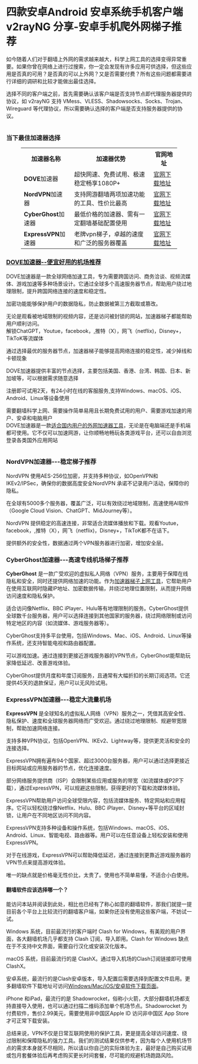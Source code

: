 # 四款安卓Android 安卓系统手机客户端 v2rayNG 分享-安卓手机爬外网梯子推荐

<!-- wp:paragraph -->
<p>如今随着人们对于翻墙上外网的需求越来越大，科学上网工具的选择变得异常重要。如果你曾在网络上进行过搜索，你一定会发现有许多应用可供选择，但这些应用是否真的可用？是否真的可以上外网？又是否需要付费？所有这些问题都需要进行详细的调研和比较才能做出最佳选择。</p>
<!-- /wp:paragraph -->

<!-- wp:paragraph -->
<p>选择不同的客户端之前，首先需要确认该客户端是否支持节点即代理服务器提供的协议，如 v2rayNG 支持 VMess、VLESS、Shadowsocks、Socks、Trojan、Wireguard 等代理协议，所以需要确认选择的客户端是否支持服务器提供的协议。</p>
<!-- /wp:paragraph -->

<!-- wp:image {"id":2712,"sizeSlug":"full","linkDestination":"none"} -->
<figure class="wp-block-image size-full"><img src="https://appletalking.cc/wp-content/uploads/2024/10/2025-01-07-10-26-24.png" alt="" class="wp-image-2712"/></figure>
<!-- /wp:image -->

<!-- wp:heading {"level":3} -->
<h3 class="wp-block-heading">当下最佳加速器选择</h3>
<!-- /wp:heading -->

<!-- wp:table -->
<figure class="wp-block-table"><table class="has-fixed-layout"><tbody><tr><th>加速器名称</th><th>加速器优势</th><th>官网地址</th></tr><tr><td><strong>DOVE</strong>加速器</td><td>超快网速、免费试用、极速稳定畅享1080P+</td><td><a href="https://dove8.cc/a.php?alavBTtF8UB" title="">官网下载地址</a></td></tr><tr><td><strong>NordVPN</strong>加速器</td><td>支持网游翻墙两项加速功能的工具、性价比最高</td><td><a href="https://dove8.cc/a.php?alavBTtF8UB" title="">官网下载地址</a></td></tr><tr><td><strong>CyberGhost</strong>加速器</td><td>最低价格的加速器、需有一定翻墙基础配置使用</td><td><a href="https://dove8.cc/a.php?alavBTtF8UB" title="">官网下载地址</a></td></tr><tr><td><strong>ExpressVPN</strong>加速器</td><td>老牌vpn梯子，卓越的速度和广泛的服务器覆盖</td><td><a href="https://dove8.cc/a.php?alavBTtF8UB" title="">官网下载地址</a></td></tr></tbody></table></figure>
<!-- /wp:table -->

<!-- wp:heading {"level":3} -->
<h3 class="wp-block-heading"><a href="https://dove8.cc/a.php?alavBTtF8UB" title="">DOVE加速器--便宜好用的机场推荐</a></h3>
<!-- /wp:heading -->

<!-- wp:paragraph -->
<p>DOVE加速器是一款全球网络加速工具，专为需要跨国访问、商务洽谈、视频流媒体、游戏加速等多种场景设计。它通过全球多个高速服务器节点，帮助用户绕过地理限制，提升跨国网络连接的速度和稳定性。</p>
<!-- /wp:paragraph -->

<!-- wp:paragraph -->
<p>加密功能能够保护用户的数据隐私，防止数据被第三方截取或篡改。</p>
<!-- /wp:paragraph -->

<!-- wp:paragraph -->
<p>无论是观看被地域限制的视频内容，还是访问被封锁的网站，加速器梯子都能帮助用户顺利访问。<br>解锁ChatGPT，Youtue，facebook，,推特（X），网飞（netflix)，Disney+，TikToK等流媒体</p>
<!-- /wp:paragraph -->

<!-- wp:paragraph -->
<p>通过选择最优的服务器节点，加速器梯子能够提高网络连接的稳定性，减少掉线和卡顿现象</p>
<!-- /wp:paragraph -->

<!-- wp:paragraph -->
<p>DOVE加速器提供丰富的节点选择，主要包括美国、香港、台湾、韩国、日本、新加坡等，可以根据需求随意选择</p>
<!-- /wp:paragraph -->

<!-- wp:paragraph -->
<p>注册即可试用2天，有24小时在线的客服服务,支持Windows、macOS、iOS、Android、Linux等设备使用</p>
<!-- /wp:paragraph -->

<!-- wp:paragraph -->
<p>需要翻墙科学上网、需要操作简单易用且长期免费试用的用户、需要游戏加速的用户、安卓和电脑用户<br>DOVE加速器是一款<a href="https://github.com/feijiyun-tuij/tizi-jic-" title="">适合国内用户的外网加速器工具</a>，无论是在电脑端还是手机端都可使用。它不仅可以加速网游，让你顺畅地畅玩各类游戏平台，还可以自由浏览登录各类国外应用网站</p>
<!-- /wp:paragraph -->

<!-- wp:image {"id":2231,"sizeSlug":"large","linkDestination":"none"} -->
<figure class="wp-block-image size-large"><img src="https://appletalking.cc/wp-content/uploads/2024/10/2024-10-13-09-03-50-2-1024x410.png" alt="" class="wp-image-2231"/></figure>
<!-- /wp:image -->

<!-- wp:heading {"level":3} -->
<h3 class="wp-block-heading"><strong>NordVPN</strong>加速器---稳定梯子推荐</h3>
<!-- /wp:heading -->

<!-- wp:paragraph -->
<p>NordVPN&nbsp;使用AES-256位加密，并支持多种协议，如OpenVPN和IKEv2/IPSec，确保你的数据高度安全NordVPN&nbsp;承诺不记录用户活动，保障你的隐私。</p>
<!-- /wp:paragraph -->

<!-- wp:paragraph -->
<p>在全球有5000多个服务器，覆盖广泛，可以有效绕过地域限制，高速使用AI软件（Google&nbsp;Cloud&nbsp;Vision、ChatGPT、MidJourney等）。</p>
<!-- /wp:paragraph -->

<!-- wp:paragraph -->
<p>NordVPN&nbsp;提供稳定的高速连接，非常适合流媒体播放和下载。观看Youtue，facebook，,推特（X），网飞（netflix)，Disney+，TikToK都不在话下。</p>
<!-- /wp:paragraph -->

<!-- wp:paragraph -->
<p>提供额外的安全性，数据通过两个VPN服务器进行加密，增加安全层。</p>
<!-- /wp:paragraph -->

<!-- wp:heading {"level":3} -->
<h3 class="wp-block-heading"><strong>CyberGhost</strong>加速器---高速专线机场梯子推荐</h3>
<!-- /wp:heading -->

<!-- wp:paragraph -->
<p><strong>CyberGhost</strong> 是一款广受欢迎的虚拟私人网络（VPN）服务，主要用于保障在线隐私和安全，同时还提供网络加速的功能。作为<a href="https://appletalking.cc/archives/2098" title="">加速器梯子上网工具</a>，它帮助用户在使用互联网时隐藏IP地址、加密数据传输，并绕过地理位置限制，从而提升网络访问速度和隐私保护。</p>
<!-- /wp:paragraph -->

<!-- wp:paragraph -->
<p>适合访问像Netflix、BBC iPlayer、Hulu等有地理限制的服务。CyberGhost提供全球数千台服务器，用户可以选择连接到其他国家的服务器，绕过网络限制或访问特定地区的内容（如流媒体、游戏服务器等）。</p>
<!-- /wp:paragraph -->

<!-- wp:paragraph -->
<p>CyberGhost支持多平台使用，包括Windows、Mac、iOS、Android、Linux等操作系统，还支持智能电视和路由器配置。</p>
<!-- /wp:paragraph -->

<!-- wp:paragraph -->
<p>可以游戏加速。通过连接到更接近游戏服务器的VPN节点，CyberGhost能帮助玩家降低延迟、改善游戏体验。</p>
<!-- /wp:paragraph -->

<!-- wp:paragraph -->
<p>CyberGhost提供月度和年度订阅服务，且通常有大幅折扣的长期订阅选项。它还提供45天的退款保证，用户可以无风险试用。</p>
<!-- /wp:paragraph -->

<!-- wp:heading {"level":3} -->
<h3 class="wp-block-heading"><strong>ExpressVPN</strong>加速器---稳定大流量机场</h3>
<!-- /wp:heading -->

<!-- wp:paragraph -->
<p><strong>ExpressVPN</strong> 是全球知名的虚拟私人网络（VPN）服务之一，凭借其高安全性、隐私保护、速度和全球服务器网络而广受欢迎。通过绕过地理限制、规避带宽限制，帮助加速网络连接。</p>
<!-- /wp:paragraph -->

<!-- wp:paragraph -->
<p>支持多种VPN协议，包括OpenVPN、IKEv2、Lightway等，提供更灵活和安全的连接选择。</p>
<!-- /wp:paragraph -->

<!-- wp:paragraph -->
<p>ExpressVPN拥有遍布94个国家、超过3000台服务器，用户可以通过选择更接近目标网站或应用服务器的节点，优化连接速度。</p>
<!-- /wp:paragraph -->

<!-- wp:paragraph -->
<p>部分网络服务提供商（ISP）会限制某些应用或服务的带宽（如流媒体或P2P下载），通过ExpressVPN，可以规避这些限制，获得更好的下载和流媒体体验。</p>
<!-- /wp:paragraph -->

<!-- wp:paragraph -->
<p>ExpressVPN帮助用户访问全球受限内容，包括流媒体服务、特定网站和应用程序。它可以轻松绕过像Netflix、Hulu、BBC iPlayer、Disney+等平台的区域封锁，让用户在不同地区访问不同内容。</p>
<!-- /wp:paragraph -->

<!-- wp:paragraph -->
<p>ExpressVPN支持多种设备和操作系统，包括Windows、macOS、iOS、Android、Linux、智能电视、路由器等。用户可以在任意设备上轻松安装和使用ExpressVPN。</p>
<!-- /wp:paragraph -->

<!-- wp:paragraph -->
<p>对于在线游戏，ExpressVPN可以帮助降低延迟，通过连接到更靠近游戏服务器的VPN节点来提高游戏体验。</p>
<!-- /wp:paragraph -->

<!-- wp:paragraph -->
<p>唯一的缺点就是价格毫无性价比，太贵了。使用也不简单易懂，不适合小白使用。</p>
<!-- /wp:paragraph -->

<!-- wp:heading {"level":4} -->
<h4 class="wp-block-heading">翻墙软件应该选择哪一个？</h4>
<!-- /wp:heading -->

<!-- wp:paragraph -->
<p>能访问本站并阅读到此处，相比也已经有了称心如意的翻墙软件，那我们就提一提目前各个平台上比较流行的翻墙客户端，如果你还没有使用这些客户端，不妨试一试。</p>
<!-- /wp:paragraph -->

<!-- wp:paragraph -->
<p>Windows 系统，目前最流行的客户端时&nbsp;Clash for Windows，有美观的用户界面，各大翻墙机场几乎都支持 Clash 订阅，导入即用。Clash for Windows 缺点在于不支持中文界面，需要自行汉化或安装汉化版本。</p>
<!-- /wp:paragraph -->

<!-- wp:paragraph -->
<p>macOS 系统，目前最流行的是&nbsp;ClashX。通过导入机场的Clash订阅链接即可使用ClashX。</p>
<!-- /wp:paragraph -->

<!-- wp:paragraph -->
<p>安卓系统，最流行的是Clash安卓版本，导入配置后需要选择到配置文件启用。更多翻墙软件下载地址可访问<a href="https://appletalking.cc/archives/2057" title="">Windows/Mac/iOS/安卓软件下载页面</a>。</p>
<!-- /wp:paragraph -->

<!-- wp:paragraph -->
<p>iPhone 和iPad，最流行的是 Shadowrocket，俗称小火箭，大部分翻墙机场都支持直接导入使用，也可以通过扫描二维码添加单个机场节点。Shadowrocket 为付费软件，售价2.99美元，需要使用非中国区Apple ID 访问非中国区 App Store 才可正常下载安装。</p>
<!-- /wp:paragraph -->

<!-- wp:paragraph -->
<p>总结来说，VPN不仅是日常互联网使用的保护工具，更是提高全球访问速度、绕过限制和保障隐私的强力工具。我们的测试结果仅供参考，因为每个人使用机场节点的需求本身就不尽相同，所以请以你自己的实际体验为主，最好是自己购买试用或包月套餐体验后再考虑购买更长时间套餐，尽可能的规避机场跑路风险。</p>
<!-- /wp:paragraph -->

<!-- wp:paragraph -->
<p></p>
<!-- /wp:paragraph -->

<!-- wp:paragraph -->
<p></p>
<!-- /wp:paragraph -->
